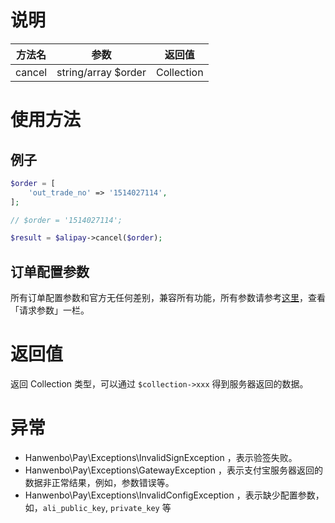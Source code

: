 # 说明

| 方法名 | 参数 | 返回值 |
| :---: | :---: | :---: |
| cancel | string/array $order | Collection |

# 使用方法

## 例子

```php
$order = [
    'out_trade_no' => '1514027114',
];

// $order = '1514027114';

$result = $alipay->cancel($order);
```

## 订单配置参数

所有订单配置参数和官方无任何差别，兼容所有功能，所有参数请参考[这里](https://docs.open.alipay.com/api_1/alipay.trade.cancel/)，查看「请求参数」一栏。

# 返回值

返回 Collection 类型，可以通过 `$collection->xxx` 得到服务器返回的数据。

# 异常

* Hanwenbo\Pay\Exceptions\InvalidSignException ，表示验签失败。
* Hanwenbo\Pay\Exceptions\GatewayException ，表示支付宝服务器返回的数据非正常结果，例如，参数错误等。
* Hanwenbo\Pay\Exceptions\InvalidConfigException ，表示缺少配置参数，如，`ali_public_key`, `private_key` 等



